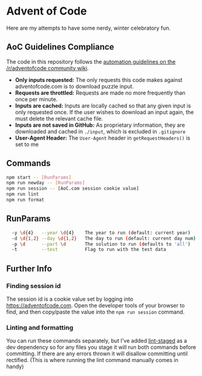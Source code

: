 # Advent of Code

Here are my attempts to have some nerdy, winter celebratory fun.

## AoC Guidelines Compliance

The code in this repository follows the [automation guidelines on the /r/adventofcode community wiki](https://www.reddit.com/r/adventofcode/wiki/faqs/automation/).

- **Only inputs requested:** The only requests this code makes against adventofcode.com is to download puzzle input.
- **Requests are throttled:** Requests are made no more frequently than once per minute.
- **Inputs are cached:** Inputs are locally cached so that any given input is only requested once. If the user wishes to download an input again, the must delete the relevant cache file.
- **Inputs are not saved in GitHub:** As proprietary information, they are downloaded and cached in `./input`, which is excluded in `.gitignore`
- **User-Agent Header:** The `User-Agent` header in `getRequestHeaders()` is set to me

## Commands

```bash
npm start -- [RunParams]
npm run newday -- [RunParams]
npm run session -- [AoC.com session cookie value]
npm run lint
npm run format
```

## RunParams

```bash
  -y \d{4}   --year \d{4}    The year to run (default: current year)
  -d \d{1,2} --day \d{1,2}   The day to run (default: current day num)
  -p \d      --part \d       The solution to run (defaults to 'all')
  -t         --test          Flag to run with the test data
```

## Further Info

### Finding session id

The session id is a cookie value set by logging into <https://adventofcode.com>. Open the developer tools of your browser to find, and then copy/paste the value into the `npm run session` command.

### Linting and formatting

You can run these commands separately, but I've added [lint-staged](https://www.npmjs.com/package/lint-staged) as a dev dependency so for any files you stage it will run both commands before committing. If there are any errors thrown it will disallow committing until rectified. (This is where running the lint command manually comes in handy)
